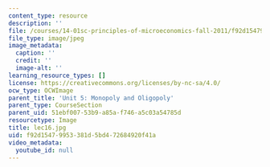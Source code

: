 ```yaml
---
content_type: resource
description: ''
file: /courses/14-01sc-principles-of-microeconomics-fall-2011/f92d15479953381d5bd472684920f41a_lec16.jpg
file_type: image/jpeg
image_metadata:
  caption: ''
  credit: ''
  image-alt: ''
learning_resource_types: []
license: https://creativecommons.org/licenses/by-nc-sa/4.0/
ocw_type: OCWImage
parent_title: 'Unit 5: Monopoly and Oligopoly'
parent_type: CourseSection
parent_uid: 51ebf007-53b9-a85a-f746-a5c03a54785d
resourcetype: Image
title: lec16.jpg
uid: f92d1547-9953-381d-5bd4-72684920f41a
video_metadata:
  youtube_id: null
---
```

